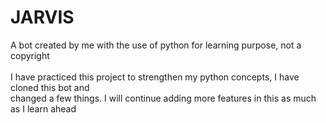 # JARVIS
A bot created by me with the use of python for learning purpose, not a copyright
<br>
<br>
I have practiced this project to strengthen my python concepts, I have cloned this bot and 
<br>
changed a few things. I will continue adding more features in this as much as I learn ahead